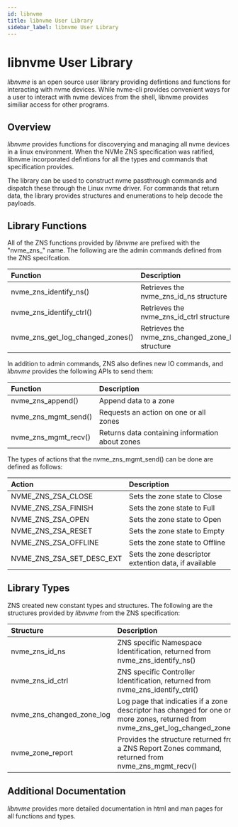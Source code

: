 ```yaml
---
id: libnvme
title: libnvme User Library
sidebar_label: libnvme User Library
---
```


# libnvme User Library

*libnvme* is an open source user library providing defintions and functions for
interacting with nvme devices. While nvme-cli provides convenient ways for a
user to interact with nvme devices from the shell, libnvme provides similiar
access for other programs.

## Overview

*libnvme* provides functions for discoverying and managing all nvme devices in
a linux environment. When the NVMe ZNS specification was ratified, libnvme
incorporated defintions for all the types and commands that specification
provides.

The library can be used to construct nvme passthrough commands and dispatch
these through the Linux nvme driver. For commands that return data, the library
provides structures and enumerations to help decode the payloads.

## Library Functions

All of the ZNS functions provided by *libnvme* are prefixed with the
"nvme_zns_" name.  The following are the admin commands defined from the ZNS
specifcation.

<center>

| Function | Description |
| :------- | :---------- |
| nvme_zns_identify_ns() | Retrieves the nvme_zns_id_ns structure |
| nvme_zns_identify_ctrl() | Retrieves the nvme_zns_id_ctrl structure |
| nvme_zns_get_log_changed_zones() | Retrieves the nvme_zns_changed_zone_log structure |

</center>

In addition to admin commands, ZNS also defines new IO commands, and *libnvme*
provides the following APIs to send them:

<center>

| Function | Description |
| :------- | :---------- |
| nvme_zns_append() | Append data to a zone |
| nvme_zns_mgmt_send() | Requests an action on one or all zones |
| nvme_zns_mgmt_recv() | Returns data containing information about zones |

</center>

The types of actions that the nvme_zns_mgmt_send() can be done are defined as follows:

<center>

| Action | Description |
| :----- | :---------- |
| NVME_ZNS_ZSA_CLOSE | Sets the zone state to Close |
| NVME_ZNS_ZSA_FINISH | Sets the zone state to Full |
| NVME_ZNS_ZSA_OPEN | Sets the zone state to Open |
| NVME_ZNS_ZSA_RESET | Sets the zone state to Empty |
| NVME_ZNS_ZSA_OFFLINE | Sets the zone state to Offline  |
| NVME_ZNS_ZSA_SET_DESC_EXT | Sets the zone descriptor extention data, if available |

</center>

## Library Types

ZNS created new constant types and structures. The following are the structures
provided by *libnvme* from the ZNS specification:

<center>

| Structure | Description |
| :-------- | :---------- |
| nvme_zns_id_ns | ZNS specific Namespace Identification, returned from nvme_zns_identify_ns() |
| nvme_zns_id_ctrl | ZNS specific Controller Identification, returned from nvme_zns_identify_ctrl() |
| nvme_zns_changed_zone_log | Log page that indicaties if a zone descriptor has changed for one or more zones, returned from nvme_zns_get_log_changed_zones() |
| nvme_zone_report | Provides the structure returned from a ZNS Report Zones command, returned from nvme_zns_mgmt_recv() |

</center>

## Additional Documentation

*libnvme* provides more detailed documentation in html and man pages for all
functions and types.
